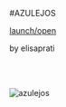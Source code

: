 
#AZULEJOS <br> 

[launch/open](http://dsii-2018-unirsm.github.io/) <br> 

by elisaprati <br> 
 <br> 

 <br> 

![azulejos](blob:https://imgur.com/415d0ef9-f8bb-428b-9de6-5778fa72c7e5)





